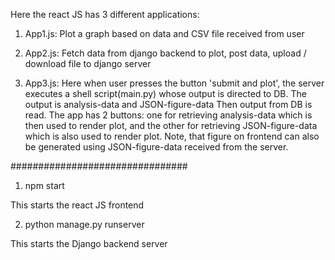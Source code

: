 Here the react JS has 3 different applications:

1) App1.js: Plot a graph based on data and CSV file received from user
   
2) App2.js: Fetch data from django backend to plot, post data, upload / download file to django server

3) App3.js: Here when user presses the button 'submit and plot', the server executes a shell script(main.py) whose output is directed to DB. The output is analysis-data and JSON-figure-data Then output from DB is read. The app has 2 buttons: one for retrieving analysis-data which is then used to render plot, and the other for retrieving JSON-figure-data which is also used to render plot. Note, that figure on frontend can also be generated using JSON-figure-data received from the server. 

################################

1) npm start

This starts the react JS frontend

2) python manage.py runserver

This starts the Django backend server

